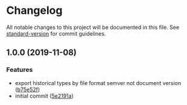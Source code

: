# Changelog

All notable changes to this project will be documented in this file. See [standard-version](https://github.com/conventional-changelog/standard-version) for commit guidelines.

## 1.0.0 (2019-11-08)


### Features

* export historical types by file format semver not document version ([b75e52f](https://github.com/sketch-hq/sketch-file-format-ts/commit/b75e52fbd82fb1a2d3642b6812a26913b875dbad))
* initial commit ([5e2191a](https://github.com/sketch-hq/sketch-file-format-ts/commit/5e2191aad340290c5ae1136602aaf881a5c1afb3))

